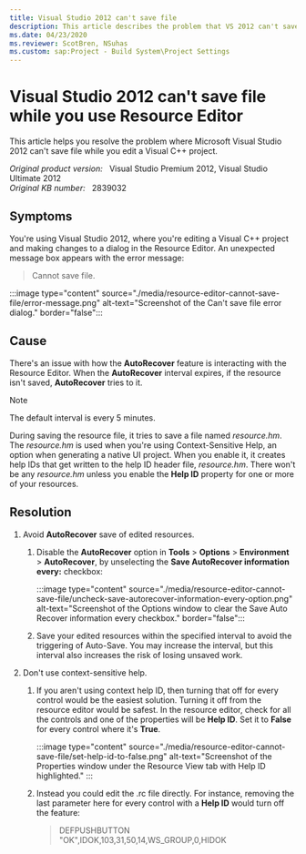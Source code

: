 ```yaml
---
title: Visual Studio 2012 can't save file
description: This article describes the problem that VS 2012 can't save file while using Resource Editor, and provides a solution.
ms.date: 04/23/2020
ms.reviewer: ScotBren, NSuhas
ms.custom: sap:Project - Build System\Project Settings
---
```

# Visual Studio 2012 can't save file while you use Resource Editor

This article helps you resolve the problem where Microsoft Visual Studio 2012 can't save file while you edit a Visual C++ project.

_Original product version:_ &nbsp; Visual Studio Premium 2012, Visual Studio Ultimate 2012  
_Original KB number:_ &nbsp; 2839032

## Symptoms

You're using Visual Studio 2012, where you're editing a Visual C++ project and making changes to a dialog in the Resource Editor. An unexpected message box appears with the error message:

> Cannot save file.

:::image type="content" source="./media/resource-editor-cannot-save-file/error-message.png" alt-text="Screenshot of the Can't save file error dialog." border="false":::

## Cause

There's an issue with how the **AutoRecover** feature is interacting with the Resource Editor. When the **AutoRecover** interval expires, if the resource isn't saved, **AutoRecover** tries to it.

> [!NOTE]
> The default interval is every 5 minutes.

During saving the resource file, it tries to save a file named *resource.hm*. The *resource.hm* is used when you're using Context-Sensitive Help, an option when generating a native UI project. When you enable it, it creates help IDs that get written to the help ID header file, *resource.hm*. There won't be any *resource.hm* unless you enable the **Help ID** property for one or more of your resources.

## Resolution

1. Avoid **AutoRecover** save of edited resources.

    1. Disable the **AutoRecover** option in **Tools** > **Options** > **Environment** > **AutoRecover**, by unselecting the **Save AutoRecover information every:** checkbox:

        :::image type="content" source="./media/resource-editor-cannot-save-file/uncheck-save-autorecover-information-every-option.png" alt-text="Screenshot of the Options window to clear the Save Auto Recover information every checkbox." border="false":::

    1. Save your edited resources within the specified interval to avoid the triggering of Auto-Save. You may increase the interval, but this interval also increases the risk of losing unsaved work.

2. Don't use context-sensitive help.

    1. If you aren't using context help ID, then turning that off for every control would be the easiest solution. Turning it off from the resource editor would be safest. In the resource editor, check for all the controls and one of the properties will be **Help ID**. Set it to **False** for every control where it's **True**.

        :::image type="content" source="./media/resource-editor-cannot-save-file/set-help-id-to-false.png" alt-text="Screenshot of the Properties window under the Resource View tab with Help ID highlighted." :::

    2. Instead you could edit the .rc file directly. For instance, removing the last parameter here for every control with a **Help ID** would turn off the feature:

        > DEFPUSHBUTTON "OK",IDOK,103,31,50,14,WS_GROUP,0,HIDOK

